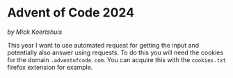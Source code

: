 # Advent of Code 2024

*by Mick Koertshuis*

This year I want to use automated request for getting the input and potentially also answer using requests. To do this you will need the cookies for the domain `.adventofcode.com`. You can acquire this with the `cookies.txt` firefox extension for example.